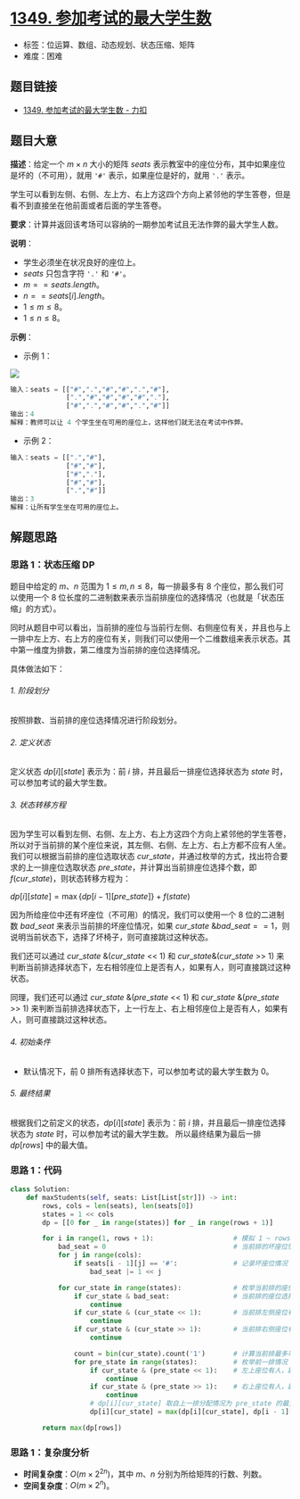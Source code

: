 # [1349. 参加考试的最大学生数](https://leetcode.cn/problems/maximum-students-taking-exam/)

- 标签：位运算、数组、动态规划、状态压缩、矩阵
- 难度：困难

## 题目链接

- [1349. 参加考试的最大学生数 - 力扣](https://leetcode.cn/problems/maximum-students-taking-exam/)

## 题目大意

**描述**：给定一个 $m \times n$ 大小的矩阵 $seats$ 表示教室中的座位分布，其中如果座位是坏的（不可用），就用 `'#'` 表示，如果座位是好的，就用 `'.'` 表示。

学生可以看到左侧、右侧、左上方、右上方这四个方向上紧邻他的学生答卷，但是看不到直接坐在他前面或者后面的学生答卷。

**要求**：计算并返回该考场可以容纳的一期参加考试且无法作弊的最大学生人数。

**说明**：

- 学生必须坐在状况良好的座位上。
- $seats$ 只包含字符 `'.'` 和 `'#'`。
- $m == seats.length$。
- $n == seats[i].length$。
- $1 \le m \le 8$。
- $1 \le n \le 8$。

**示例**：

- 示例 1：

![](https://assets.leetcode-cn.com/aliyun-lc-upload/uploads/2020/02/09/image.png)

```python
输入：seats = [["#",".","#","#",".","#"],
              [".","#","#","#","#","."],
              ["#",".","#","#",".","#"]]
输出：4
解释：教师可以让 4 个学生坐在可用的座位上，这样他们就无法在考试中作弊。
```

- 示例 2：

```python
输入：seats = [[".","#"],
              ["#","#"],
              ["#","."],
              ["#","#"],
              [".","#"]]
输出：3
解释：让所有学生坐在可用的座位上。
```

## 解题思路

### 思路 1：状态压缩 DP

题目中给定的 $m$、$n$ 范围为 $1 \le m, n \le 8$，每一排最多有 $8$ 个座位，那么我们可以使用一个 $8$ 位长度的二进制数来表示当前排座位的选择情况（也就是「状态压缩」的方式）。

同时从题目中可以看出，当前排的座位与当前行左侧、右侧座位有关，并且也与上一排中左上方、右上方的座位有关，则我们可以使用一个二维数组来表示状态。其中第一维度为排数，第二维度为当前排的座位选择情况。

具体做法如下：

###### 1. 阶段划分

按照排数、当前排的座位选择情况进行阶段划分。

###### 2. 定义状态

定义状态 $dp[i][state]$ 表示为：前 $i$ 排，并且最后一排座位选择状态为 $state$ 时，可以参加考试的最大学生数。

###### 3. 状态转移方程

因为学生可以看到左侧、右侧、左上方、右上方这四个方向上紧邻他的学生答卷，所以对于当前排的某个座位来说，其左侧、右侧、左上方、右上方都不应有人坐。我们可以根据当前排的座位选取状态 $cur\_state$，并通过枚举的方式，找出符合要求的上一排座位选取状态 $pre\_state$，并计算出当前排座位选择个数，即 $f(cur\_state)$，则状态转移方程为：

 $dp[i][state] = \max \lbrace dp[i - 1][pre\_state] \rbrace  + f(state)$ 

因为所给座位中还有坏座位（不可用）的情况，我们可以使用一个 $8$ 位的二进制数 $bad\_seat$ 来表示当前排的坏座位情况，如果 $cur\_state  \text{ \& } bad\_seat == 1$，则说明当前状态下，选择了坏椅子，则可直接跳过这种状态。

我们还可以通过 $cur\_state  \text{ \& }  (cur\_state \text{ <}\text{< } 1)$ 和 $cur\_state \& (cur\_state \text{ >}\text{> } 1)$ 来判断当前排选择状态下，左右相邻座位上是否有人，如果有人，则可直接跳过这种状态。

同理，我们还可以通过 $cur\_state  \text{ \& } (pre\_state \text{ <}\text{< } 1)$ 和 $cur\_state \text{ \& } (pre\_state \text{ >}\text{> } 1)$ 来判断当前排选择状态下，上一行左上、右上相邻座位上是否有人，如果有人，则可直接跳过这种状态。

###### 4. 初始条件

- 默认情况下，前 $0$ 排所有选择状态下，可以参加考试的最大学生数为 $0$。

###### 5. 最终结果

根据我们之前定义的状态，$dp[i][state]$ 表示为：前 $i$ 排，并且最后一排座位选择状态为 $state$ 时，可以参加考试的最大学生数。 所以最终结果为最后一排 $dp[rows]$ 中的最大值。

### 思路 1：代码

```python
class Solution:
    def maxStudents(self, seats: List[List[str]]) -> int:
        rows, cols = len(seats), len(seats[0])
        states = 1 << cols
        dp = [[0 for _ in range(states)] for _ in range(rows + 1)]

        for i in range(1, rows + 1):                    # 模拟 1 ~ rows 排分配座位
            bad_seat = 0                                # 当前排的坏座位情况
            for j in range(cols):
                if seats[i - 1][j] == '#':              # 记录坏座位情况
                    bad_seat |= 1 << j

            for cur_state in range(states):             # 枚举当前排的座位选取状态
                if cur_state & bad_seat:                # 当前排的座位选择了换座位，跳过
                    continue
                if cur_state & (cur_state << 1):        # 当前排左侧座位有人，跳过
                    continue
                if cur_state & (cur_state >> 1):        # 当前排右侧座位有人，跳过
                    continue

                count = bin(cur_state).count('1')       # 计算当前排最多可以坐多少人
                for pre_state in range(states):         # 枚举前一排情况
                    if cur_state & (pre_state << 1):    # 左上座位有人，跳过
                        continue
                    if cur_state & (pre_state >> 1):    # 右上座位有人，跳过
                        continue
                    # dp[i][cur_state] 取自上一排分配情况为 pre_state 的最大值 + 当前排最多可以坐的人数
                    dp[i][cur_state] = max(dp[i][cur_state], dp[i - 1][pre_state] + count)

        return max(dp[rows])
```

### 思路 1：复杂度分析

- **时间复杂度**：$O(m \times 2^{2n})$，其中 $m$、$n$ 分别为所给矩阵的行数、列数。
- **空间复杂度**：$O(m \times 2^n)$。

